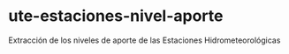 # ute-estaciones-nivel-aporte
Extracción de los niveles de aporte de las Estaciones Hidrometeorológicas
